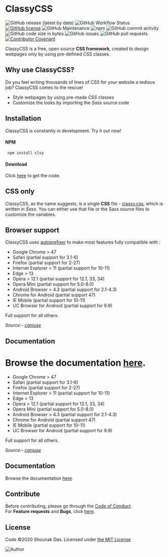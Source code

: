 # ClassyCSS

![GitHub release (latest by date)](https://img.shields.io/github/v/release/dasShounak/ClassyCSS?logo=github&style=flat-square)
![GitHub Workflow Status](https://img.shields.io/github/workflow/status/dasShounak/ClassyCSS/CI?style=flat-square)
[![GitHub license](https://img.shields.io/github/license/dasShounak/ClassyCSS?color=%23&style=flat-square)](LICENSE)
![GitHub Maintenance](https://img.shields.io/maintenance/yes/2020?style=flat-square)
![npm](https://img.shields.io/npm/dt/clsy?logo=npm&style=flat-square)
![GitHub commit activity](https://img.shields.io/github/commit-activity/m/dasShounak/ClassyCSS?style=flat-square&color=blueviolet)
![GitHub code size in bytes](https://img.shields.io/github/languages/code-size/dasShounak/ClassyCSS?style=flat-square)
![GitHub issues](https://img.shields.io/github/issues/dasShounak/ClassyCSS?style=flat-square)
![GitHub pull requests](https://img.shields.io/github/issues-pr/dasShounak/ClassyCSS?style=flat-square)
[![Contributor Covenant](https://img.shields.io/badge/Contributor%20Covenant-v2.0%20adopted-ff69b4.svg?style=flat-square)](CODE_OF_CONDUCT.md)

ClassyCSS is a free, open source **CSS framework**, created to design webpages only by using pre-defined CSS classes.

## Why use ClassyCSS?

Do you feel writing thousands of lines of CSS for your website a tedious job? ClassyCSS comes to the rescue!

- Style webpages by using pre-made _CSS_ classes
- Customize the looks by importing the _Sass_ source code

## Installation

ClassyCSS is constantly in development. Try it out now!

#### NPM

```sh
 npm install clsy
```

#### Download

Click [here](https://github.com/dasShounak/ClassyCSS/archive/master.zip) to get the code.

## CSS only

ClassyCSS, as the name suggests, is a single **CSS** file - [classy.css](https://github.com/dasShounak/ClassyCSS/blob/master/css/classy.css), which is written in _Sass_. You can either use that file or the Sass source files to customize the variables.

## Browser support

ClassyCSS uses [autoprefixer](https://github.com/postcss/autoprefixer) to make most features fully compatible with :

- Google Chrome > 47
- Safari (partial support for 3.1-6)
- Firefox (partial support for 2-27)
- Internet Explorer > 11 (partial support for 10-11)
- Edge > 13
- Opera > 12.1 (partial support for 12.1, 33, 34)
- Opera Mini (partial support for 5.0-8.0)
- Android Browser > 4.3 (partial support for 2.1-4.3)
- Chrome for Android (partial support 47)
- IE Mobile (partial support for 10-11)
- UC Browser for Android (partial support for 9.9)

Full support for all others.

_Source:- [caniuse](https://caniuse.com/)_

## Documentation

Browse the documentation [here](https://github.com/dasShounak/ClassyCSS/wiki).
=======

- Google Chrome > 47
- Safari (partial support for 3.1-6)
- Firefox (partial support for 2-27)
- Internet Explorer > 11 (partial support for 10-11)
- Edge > 13
- Opera > 12.1 (partial support for 12.1, 33, 34)
- Opera Mini (partial support for 5.0-8.0)
- Android Browser > 4.3 (partial support for 2.1-4.3)
- Chrome for Android (partial support 47)
- IE Mobile (partial support for 10-11)
- UC Browser for Android (partial support for 9.9)

Full support for all others.

_Source:- [caniuse](https://caniuse.com/)_

## Documentation

Browse the documentation [here](https://github.com/dasShounak/ClassyCSS/wiki).

## Contribute

Before contributing, please go through the [Code of Conduct](https://github.com/dasShounak/ClassyCSS/blob/master/CODE_OF_CONDUCT.md).  
For **Feature requests** and **Bugs**, click [here](https://github.com/dasShounak/ClassyCSS/issues?q=is%3Aissue+is%3Aopen).

## License

Code &copy;2020 Shounak Das. Licensed under [the MIT License](https://github.com/dasShounak/ClassyCSS/blob/master/LICENSE)

![Author](https://img.shields.io/badge/Author-Shounak%20Das-%2318e0b8?style=for-the-badge)
